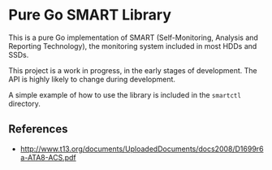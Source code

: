 Pure Go SMART Library
=====================

This is a pure Go implementation of SMART (Self-Monitoring, Analysis and
Reporting Technology), the monitoring system included in most HDDs and SSDs.

This project is a work in progress, in the early stages of development. The API
is highly likely to change during development.

A simple example of how to use the library is included in the `smartctl`
directory.

References
----------
* http://www.t13.org/documents/UploadedDocuments/docs2008/D1699r6a-ATA8-ACS.pdf
